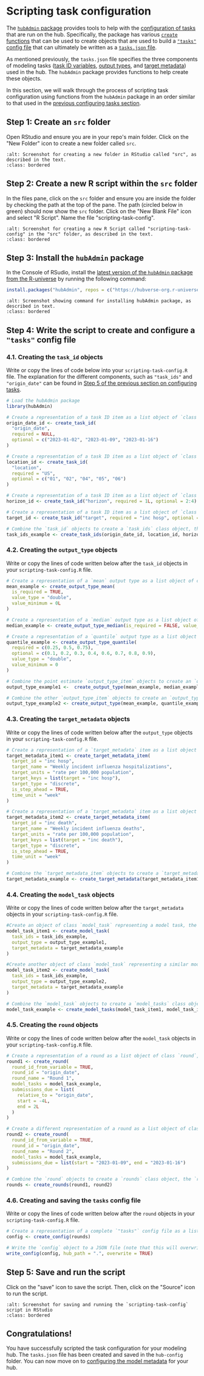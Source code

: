# Scripting task configuration  

The [`hubAdmin` package](https://hubverse-org.github.io/hubAdmin/index.html) provides tools to help with the [configuration of tasks](../user-guide/tasks.md) that are run on the hub. Specifically, the package has various [`create` functions](https://hubverse-org.github.io/hubAdmin/reference/index.html) that can be used to create objects that are used to build a [`"tasks"` config file](https://hubverse-org.github.io/hubAdmin/reference/create_config.html) that can ultimately be written as a [`tasks.json` file](#model-tasks-schema).  

As mentioned previously, the `tasks.json` file specifies the three components of modeling tasks ([task ID variables](#task-id-vars), [output types](#output-types), and [target metadata](#target-metadata)) used in the hub. The `hubAdmin` package provides functions to help create these objects.  

In this section, we will walk through the process of scripting task configuration using functions from the `hubAdmin` package in an order similar to that used in the [previous configuring tasks section](#tasks-json-edits).  

## Step 1: Create an `src` folder  

Open RStudio and ensure you are in your repo's main folder. Click on the "New Folder" icon to create a new folder called `src`.  

```{image} ../images/src-folder.png
:alt: Screenshot for creating a new folder in RStudio called "src", as described in the text.
:class: bordered
```

## Step 2: Create a new R script within the `src` folder  

In the files pane, click on the `src` folder and ensure you are inside the folder by checking the path at the top of the pane. The path (circled below in green) should now show the `src` folder. Click on the "New Blank File" icon and select "R Script". Name the file "scripting-task-config".  

```{image} ../images/new-scripting-task-config.png
:alt: Screenshot for creating a new R Script called "scripting-task-config" in the "src" folder, as described in the text.
:class: bordered
```
 
## Step 3: Install the `hubAdmin` package  

In the Console of RSudio, install the [latest version of the `hubAdmin` package from the R-universe](https://hubverse-org.r-universe.dev/hubAdmin) by running the following command:  

``` r
install.packages("hubAdmin", repos = c("https://hubverse-org.r-universe.dev", "https://cloud.r-project.org"))
```

```{image} ../images/install-hubAdmin.png
:alt: Screenshot showing command for installing hubAdmin package, as described in text.
:class: bordered
```

## Step 4: Write the script to create and configure a `"tasks"` config file  
### 4.1. Creating the `task_id` objects    
Write or copy the lines of code below into your `scripting-task-config.R` file. The explanation for the different components, such as `"task_ids"` and `"origin_date"` can be found in [Step 5 of the previous section on configuring tasks](#tasks-json-edits).  

``` r
# Load the hubAdmin package
library(hubAdmin)

# Create a representation of a task ID item as a list object of `class task_id`, the `origin_date_id`
origin_date_id <- create_task_id(
  "origin_date", 
  required = NULL, 
  optional = c("2023-01-02", "2023-01-09", "2023-01-16")
)

# Create a representation of a task ID item as a list object of `class task_id`, the `location_id`
location_id <- create_task_id(
  "location",
  required = "US",
  optional = c("01", "02", "04", "05", "06")
)

# Create a representation of a task ID item as a list object of `class task_id`, the `horizon_id`
horizon_id <- create_task_id("horizon", required = 1L, optional = 2:4)

# Create a representation of a task ID item as a list object of `class task_id`, the `target_id`
target_id <- create_task_id("target", required = "inc hosp", optional = "inc death")

# Combine the `task_id` objects to create a `task_ids` class object, the `task_ids_example`
task_ids_example <- create_task_ids(origin_date_id, location_id, horizon_id, target_id)

```

### 4.2. Creating the `output_type` objects  
Write or copy the lines of code written below after the `task_id` objects in your `scripting-task-config.R` file.  

``` r
# Create a representation of a `mean` output type as a list object of class `output_type_item`
mean_example <- create_output_type_mean(
  is_required = TRUE, 
  value_type = "double", 
  value_minimum = 0L
)

# Create a representation of a `median` output type as a list object of class `output_type_item`
median_example <- create_output_type_median(is_required = FALSE, value_type = "integer")

# Create a representation of a `quantile` output type as a list object of class `output_type_item`
quantile_example <- create_output_type_quantile(
  required = c(0.25, 0.5, 0.75), 
  optional = c(0.1, 0.2, 0.3, 0.4, 0.6, 0.7, 0.8, 0.9), 
  value_type = "double", 
  value_minimum = 0
)

# Combine the point estimate `output_type_item` objects to create an `output_type` class object, the `output_type_example1`
output_type_example1 <-  create_output_type(mean_example, median_example)

# Combine the other `output_type_item` objects to create an `output_type` class object, the `output_type_example2`
output_type_example2 <- create_output_type(mean_example, quantile_example)
```

### 4.3. Creating the `target_metadata` objects  
Write or copy the lines of code written below after the `output_type` objects in your `scripting-task-config.R` file.  

``` r
# Create a representation of a `target_metadata` item as a list object of class `target_metadata_item`, the `target_metadata_item1` that will hold the metadata for the target of incident influenza hospitalizations
target_metadata_item1 <- create_target_metadata_item(
  target_id = "inc hosp", 
  target_name = "Weekly incident influenza hospitalizations", 
  target_units = "rate per 100,000 population", 
  target_keys = list(target = "inc hosp"), 
  target_type = "discrete", 
  is_step_ahead = TRUE, 
  time_unit = "week"
)

# Create a representation of a `target_metadata` item as a list object of class `target_metadata_item`, the `target_metadata_item2`, that will hold the metadata for the target of incident influenza deaths
target_metadata_item2 <- create_target_metadata_item(
  target_id = "inc death", 
  target_name = "Weekly incident influenza deaths", 
  target_units = "rate per 100,000 population", 
  target_keys = list(target = "inc death"), 
  target_type = "discrete", 
  is_step_ahead = TRUE, 
  time_unit = "week"
)

# Combine the `target_metadata_item` objects to create a `target_metadata` class object, the `target_metadata_example`
target_metadata_example <- create_target_metadata(target_metadata_item1, target_metadata_item2)
```

### 4.4. Creating the `model_task` objects  
Write or copy the lines of code written below after the `target_metadata` objects in your `scripting-task-config.R` file.  

``` r
#Create an object of class `model_task` representing a model task, the `model_task_item1`
model_task_item1 <- create_model_task(
  task_ids = task_ids_example, 
  output_type = output_type_example1, 
  target_metadata = target_metadata_example
)

#Create another object of class `model_task` representing a similar model task, the `model_task_item2`
model_task_item2 <- create_model_task(
  task_ids = task_ids_example, 
  output_type = output_type_example2, 
  target_metadata = target_metadata_example
)

# Combine the `model_task` objects to create a `model_tasks` class object, the `model_task_example`
model_task_example <- create_model_tasks(model_task_item1, model_task_item2)
```

### 4.5. Creating the `round` objects  
Write or copy the lines of code written below after the `model_task` objects in your `scripting-task-config.R` file.  

``` r
# Create a representation of a round as a list object of class `round`, the `round1`
round1 <- create_round(
  round_id_from_variable = TRUE,
  round_id = "origin_date",
  round_name = "Round 1",
  model_tasks = model_task_example,
  submissions_due = list(
    relative_to = "origin_date",
    start = -4L,
    end = 2L
  )
)

# Create a different representation of a round as a list object of class `round`, the `round2`
round2 <- create_round(
  round_id_from_variable = TRUE,
  round_id = "origin_date",
  round_name = "Round 2",
  model_tasks = model_task_example,
  submissions_due = list(start = "2023-01-09", end = "2023-01-16")
)

# Combine the `round` objects to create a `rounds` class object, the `rounds`
rounds <- create_rounds(round1, round2)
```

### 4.6. Creating and saving the `tasks` config file
Write or copy the lines of code written below after the `round` objects in your `scripting-task-config.R` file.  

``` r
# Create a representation of a complete `"tasks"` config file as a list object of class `config`
config <- create_config(rounds)

# Write the `config` object to a JSON file (note that this will overwrite any existing file with the same name in the "hub-config" folder)
write_config(config, hub_path = ".", overwrite = TRUE)
```

## Step 5: Save and run the script  
Click on the "save" icon to save the script. Then, click on the "Source" icon to run the script.  

```{image} ../images/save-run-scripting-task-config.png
:alt: Screenshot for saving and running the `scripting-task-config` script in RStudio
:class: bordered
```

## Congratulations!  
You have successfully scripted the task configuration for your modeling hub. The `tasks.json` file has been created and saved in the `hub-config` folder. You can now move on to [configuring the model metadata](model-metadata-schema.md) for your hub.  

